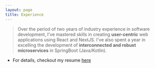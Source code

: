 ```yaml
---
layout: page
title: Experience
---
```


> Over the period of two years of industry experience in software development, I've mastered skills in creating **user-centric** web applications using React and NextJS.
> I've also spent a year in excelling the development of **interconnected and robust microservices** in SpringBoot (Java/Kotlin).

- For details, checkout my resume [here](/public/Resume___Shristi_Shrestha.pdf)